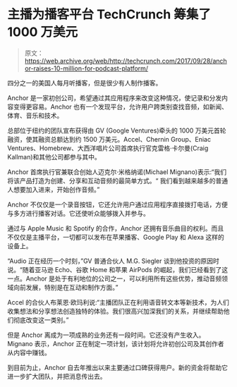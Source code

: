 # 主播为播客平台 TechCrunch 筹集了 1000 万美元

> 原文：<https://web.archive.org/web/http://techcrunch.com/2017/09/28/anchor-raises-10-million-for-podcast-platform/>

四分之一的美国人每月听播客，但是很少有人制作播客。

Anchor 是一家初创公司，希望通过其应用程序来改变这种情况，使记录和分发内容变得更容易。Anchor 也有一个发现平台，允许用户跨类别查找音频，如新闻、体育、音乐和技术。

总部位于纽约的团队宣布获得由 GV (Google Ventures)牵头的 1000 万美元首轮融资，使其融资总额达到约 1500 万美元。Accel、Chernin Group、Eniac Ventures、Homebrew、大西洋唱片公司首席执行官克雷格·卡尔曼(Craig Kallman)和其他公司都参与其中。

Anchor 首席执行官兼联合创始人迈克尔·米格纳诺(Michael Mignano)表示:“我们将该产品打造为创建、分享和互动音频的最简单方式。“ 我们看到越来越多的普通人想要加入进来，开始创作音频。”

Anchor 不仅仅是一个录音按钮，它还允许用户通过应用程序直接拨打电话，方便与多方进行播客对话。它还使听众能够拨入并参与。

通过与 Apple Music 和 Spotify 的合作，Anchor 还拥有音乐曲目的权利。而且不仅仅是主播平台，一切都可以发布在苹果播客、Google Play 和 Alexa 这样的设备上。

“Audio 正在经历一个时刻，”GV 普通合伙人 M.G. Siegler 谈到他投资的原因时说。“随着亚马逊 Echo、谷歌 Home 和苹果 AirPods 的崛起，我们已经看到了这一点。Anchor 是处于有利地位的公司之一，可以利用所有这些优势，推动音频领域向前发展，特别是在互动和制作方面。”

Accel 的合伙人布莱恩·欧玛利说:“主播团队正在利用语音转文本等新技术，为人们收集想法和分享想法创造独特的体验。我们很高兴加深我们的关系，并继续帮助他们彻底改变这一类别。”

但是 Anchor 离成为一项成熟的业务还有一段时间。它还没有产生收入。Mignano 表示，Anchor 正在制定一项计划，该计划将允许初创公司及其创作者从内容中赚钱。

到目前为止，Anchor 自去年推出以来主要通过口碑获得用户。新的资金将帮助它进一步扩大团队，并把消息传出去。
